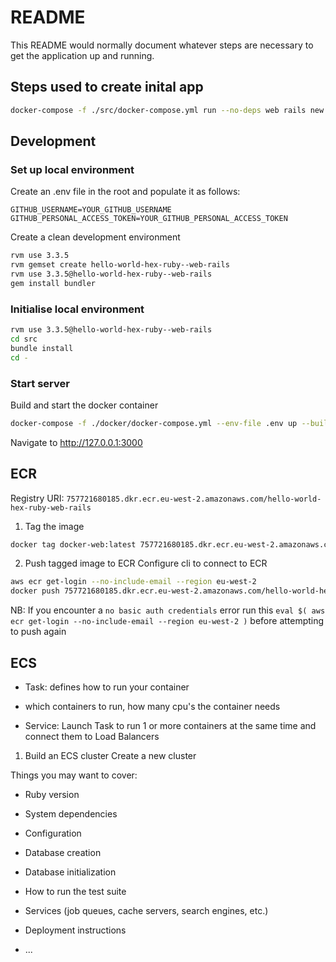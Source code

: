 # README

This README would normally document whatever steps are necessary to get the
application up and running.


## Steps used to create inital app
```bash
docker-compose -f ./src/docker-compose.yml run --no-deps web rails new . --force --skip-active-record --skip-action-cable --skip-active-storage

```

## Development
### Set up local environment
Create an .env file in the root and populate it as follows:
```
GITHUB_USERNAME=YOUR_GITHUB_USERNAME
GITHUB_PERSONAL_ACCESS_TOKEN=YOUR_GITHUB_PERSONAL_ACCESS_TOKEN

```
Create a clean development environment
```bash
rvm use 3.3.5
rvm gemset create hello-world-hex-ruby--web-rails
rvm use 3.3.5@hello-world-hex-ruby--web-rails
gem install bundler

```


### Initialise local environment
```bash
rvm use 3.3.5@hello-world-hex-ruby--web-rails
cd src
bundle install
cd -
```


### Start server
Build and start the docker container
```bash
docker-compose -f ./docker/docker-compose.yml --env-file .env up --build

```


Navigate to http://127.0.0.1:3000




## ECR
Registry URI: `757721680185.dkr.ecr.eu-west-2.amazonaws.com/hello-world-hex-ruby-web-rails`

1. Tag the image
```bash
docker tag docker-web:latest 757721680185.dkr.ecr.eu-west-2.amazonaws.com/hello-world-hex-ruby-web-rails:v3
```
2. Push tagged image to ECR
Configure cli to connect to ECR
```bash
aws ecr get-login --no-include-email --region eu-west-2
docker push 757721680185.dkr.ecr.eu-west-2.amazonaws.com/hello-world-hex-ruby-web-rails:v3
```

NB: If you encounter a `no basic auth credentials` error run this `eval $( aws ecr get-login --no-include-email --region eu-west-2 )` before attempting to push again


## ECS

* Task: defines how to run your container 
 - which containers to run, how many cpu's the container needs
* Service: Launch Task to run 1 or more containers at the same time and connect them to Load Balancers



1. Build an ECS cluster
Create a new cluster



Things you may want to cover:

* Ruby version

* System dependencies

* Configuration

* Database creation

* Database initialization

* How to run the test suite

* Services (job queues, cache servers, search engines, etc.)

* Deployment instructions

* ...



